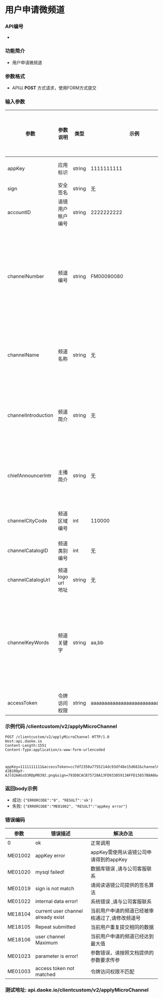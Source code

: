 用户申请微频道
========================

### API编号
* 

### 功能简介

* 用户申请微频道

### 参数格式

* API以 **POST** 方式请求，使用FORM方式提交

### 输入参数

 参数                       | 参数说明           | 类型    |   示例         | 是否允许为空 | 限制条件
----------------------------|-------------------|---------|---------------|--------------|---------------------------
 appKey                     | 应用标识           | string  | 1111111111    | 否           | 长度不大于10
 sign                       | 安全签名           | string  | 无            | 否           | 长度为40
 accountID                  | 语镜用户帐户编号    | string  | 2222222222    | 否           | 长度为10的字母
 channelNumber              | 频道编号           | string  | FM00090080    | 否           | 长度大于5 并且小于16 ,只能是字母加数字,第一位必须为字母
 channelName                | 频道名称           | string  | 无            | 否           | 长度大于2 最大长度16，可以是汉字
 channelIntroduction        | 频道简介           | string  | 无            | 否           | 长度大于1 最大长度128，可以是汉字
 chiefAnnouncerIntr         | 主播简介           | string  | 无            | 否           | 长度大于5 最大长度128，可以是汉字
 channelCityCode            | 频道区域编号        | int 	  | 110000        | 否           | 长度6-10，数字
 channelCatalogID           | 频道类别编号        | int 	  | 无            | 否           | 长度6-11，数字
 channelCatalogUrl          | 频道logo url地址   | string  | 无            | 否           | 最大长度128
 channelKeyWords 			| 频道关键字 		    |string 	|aa,bb 		|是 				|单个关键字标签最长是8，关键词最多由5个关键字标签组成
 accessToken                | 令牌访问权限        |string     |aaaaaaaaaaaaaaaaaaaaaaaaaaaaaaaa  | 否       | 长度为32


### 示例代码 /clientcustom/v2/applyMicroChannel

	POST /clientcustom/v2/applyMicroChannel HTTP/1.0
	Host:api.daoke.io
	Content-Length:1551
	Content-Type:application/x-www-form-urlencoded



	appKey=1111111111&accessToken=cc7df2350a7755214dc93df48e15d682&channelCatalogID=111111&channelCatalogUrl=http%3A%2F%2Fg3.tweet.daoke.me%2Fgroup3%2FM02%2FE5%2FEA%2Fc-dJB1R8pY-AJlO2AAGsD3RDpM8392.png&sign=793D8CACB75728A13FD93305913AFFD15857B8A0&channelNumber=aaaaaa&channelCityCode=111111&chiefAnnouncerIntr=%E5%B1%8C%E7%82%B8%E5%A4%A9%E7%8B%AC%E6%92%AD&channelKeyWords=&channelName=%E5%BE%AE%E5%AF%86%E4%B9%8B%E5%A3%B0&channelIntroduction=%E5%86%85%E9%83%A8%E4%BA%A4%E6%B5%81&accountID=aaaaaaaaaa 


### 返回body示例

* 成功:
		`{"ERRORCODE":"0", "RESULT":'ok'}`
* 失败: 
		`{"ERRORCODE":"ME01002", "RESULT":"appKey error"}`


### 错误编码

 参数                 | 错误描述               				| 解决办法     
----------------------|-------------------------------------|---------------------------------------
 0                    | ok                    				| 正常调用
 ME01002              | appKey error          				| appKey需使用从语镜公司申请得到的appKey
 ME01020              | mysql failed!         				| 数据库错误 ,请与公司客服联系
 ME01019              | sign is not match     				| 请阅读语镜公司提供的签名算法
 ME01022              | internal data error!  				| 系统错误 ,请与公司客服联系
 ME18104              | current user channel already exist  | 当前用户申请的频道已经被审核通过了,请修改频道号
 ME18105              | Repeat submitted       				| 当前用户重复提交相同的数据
 ME18106              | user channel Maximum   				| 当前用户申请的频道已经达到最大值
 ME01023              | parameter is error!                 | 参数错误，请按照文档提供的参数要求传参 
 ME01003 			  | access token not matched 			| 令牌访问权限不匹配



### 测试地址: api.daoke.io/clientcustom/v2/applyMicroChannel


